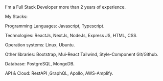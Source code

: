 
<!--
**arabboyev01/arabboyev01** is a ✨ _special_ ✨ repository because its `README.md` (this file) appears on your GitHub profile.

Here are some ideas to get you started:

- 🔭 I’m currently working on ...
- 🌱 I’m currently learning ...
- 👯 I’m looking to collaborate on ...
- 🤔 I’m looking for help with ...
- 💬 Ask me about ...
- 📫 How to reach me: ...
- 😄 Pronouns: ...
- ⚡ Fun fact: ...
-->
I'm a Full Stack Developer more than 2 years of experience.

My Stacks: 

Programming Languages: Javascript, Typescript.

Technologies: ReactJs, NextJs, NodeJs, Express JS, HTML, CSS.

Operation systems: Linux, Ubuntu.

Other libraries: Bootstrap, Mui-React Tailwind, Style-Component Git/Github. 

Database: PostgreSQL, MongoDB.

API & Cloud: RestAPI ,GraphQL, Apollo, AWS-Amplify.
